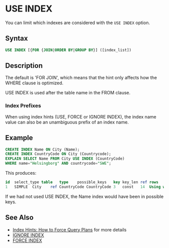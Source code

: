 # USE INDEX

You can limit which indexes are considered with the `USE INDEX` option.

## Syntax

```sql
USE INDEX [{FOR {JOIN|ORDER BY|GROUP BY}] ([index_list])
```

## Description

The default is 'FOR JOIN', which means that the hint only affects how the WHERE clause is optimized.

USE INDEX is used after the table name in the FROM clause.

### Index Prefixes

When using index hints (USE, FORCE or IGNORE INDEX), the index name value can also be an unambiguous prefix of an index name.

## Example

```sql
CREATE INDEX Name ON City (Name);
CREATE INDEX CountryCode ON City (Countrycode);
EXPLAIN SELECT Name FROM City USE INDEX (CountryCode)
WHERE name="Helsingborg" AND countrycode="SWE";
```

This produces:

```sql
id	select_type	table	type	possible_keys	key	key_len	ref	rows	Extra
1	SIMPLE	City	ref	CountryCode	CountryCode	3	const	14	Using where
```

If we had not used USE INDEX, the Name index would have been in possible keys.

## See Also

- [Index Hints: How to Force Query Plans](/replication/optimization-and-tuning/query-optimizations/index-hints-how-to-force-query-plans) for more details
- [IGNORE INDEX](/replication/optimization-and-tuning/query-optimizations/ignore-index)
- [FORCE INDEX](/replication/optimization-and-tuning/query-optimizations/force-index)